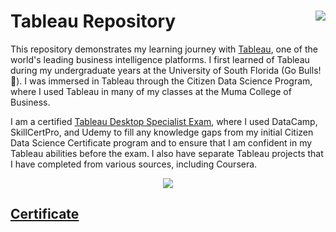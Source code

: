 # Tableau Repository <img src="https://img.icons8.com/color/2x/tableau-software" align=right>

This repository demonstrates my learning journey with [Tableau](https://www.tableau.com/), one of the world's leading business intelligence platforms. I first learned of Tableau during my undergraduate years at the University of South Florida (Go Bulls! 🤘). I was immersed in Tableau through the Citizen Data Science Program, where I used Tableau in many of my classes at the Muma College of Business.

I am a certified [Tableau Desktop Specialist Exam](https://www.tableau.com/learn/certification/desktop-specialist), where I used DataCamp, SkillCertPro, and Udemy to fill any knowledge gaps from my initial Citizen Data Science Certificate program and to ensure that I am confident in my Tableau abilities before the exam. I also have separate Tableau projects that I have completed from various sources, including Coursera. 

<p align="center">
<img src="https://images.credly.com/size/220x220/images/ef3e7933-f1f1-4bba-9b10-f278188c72ad/image.png">
</p>


<p align="center">
  <h2>
<a href="https://github.com/englands/Tableau/blob/main/Tableau%20Desktop%20Specialist%20Certificate.pdf" class="button icon search">Certificate</a>
  </h2>
</p>
